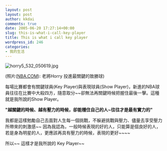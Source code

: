 ```yaml
---
layout: post
layout: post
author: kkdai
comments: true
date: 2005-06-20 17:27:14+00:00
slug: this-is-what-i-call-key-player
title: This is what i call key player
wordpress_id: 246
categories:
- 我的生活
---
```


![horry5_532_050619.jpg](http://www.evanlin.com/blog/archives/20050620/horry5_532_050619.jpg)

(照片([NBA.COM](http://www.nba.com/)): 老將Horry 投進最關鍵的致勝球)

每場比賽都會有關鍵球員(Key Player)與表現球員(Show Player)，新進的NBA球員往往在比賽中大殺四方，隨意取分~~卻無法再關鍵時候把握住最後一擊。這種就是我所說的Show Player。

**"越關鍵的時候、越有壓力的時候，卻能穩住自己的人~往往才是最有實力的"**

我都是這樣勉勵自己去面對人生每一個挑戰，不躲避挑戰與壓力、儘量去享受壓力所帶來的刺激感~~ 因為我認為，一般時候表現的好的人，只能算是個良好的人，若是身為明星的人，更應該再具有壓力的時候，表現的更好~~~~

所以~~  這樣才是我所說的 Key Player~~
